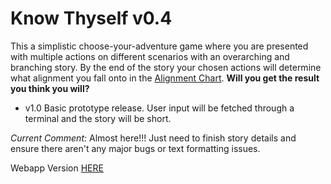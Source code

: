 # Know Thyself v0.4

This a simplistic choose-your-adventure game where you are presented with multiple actions on different scenarios with an overarching and branching story. 
By the end of the story your chosen actions will determine what alignment you fall onto in the [Alignment Chart](https://en.wikipedia.org/wiki/Alignment_(Dungeons_%26_Dragons)).
**Will you get the result you think you will?**

- v1.0
Basic prototype release. User input will be fetched through a terminal and the story will be short.

_Current Comment:_
Almost here!!! Just need to finish story details and ensure there aren't any major bugs or text formatting issues.

Webapp Version [HERE](https://github.com/sharktrexer/Know_Thyself)
